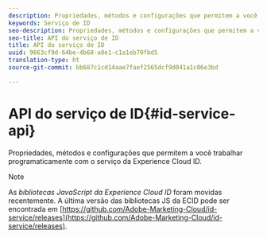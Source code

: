 ```yaml
---
description: Propriedades, métodos e configurações que permitem a você trabalhar programaticamente com o serviço da Experience Cloud ID.
keywords: Serviço de ID
seo-description: Propriedades, métodos e configurações que permitem a você trabalhar programaticamente com o serviço da Experience Cloud ID.
seo-title: API do serviço de ID
title: API do serviço de ID
uuid: 9663cf9d-64be-4b68-a0e1-c1a1eb70fbd5
translation-type: ht
source-git-commit: bb687c1cd14aae7faef2565dcf9d041a1c06e3bd

---
```



# API do serviço de ID{#id-service-api}

Propriedades, métodos e configurações que permitem a você trabalhar programaticamente com o serviço da Experience Cloud ID.

>[!NOTE]
>
>As *bibliotecas JavaScript da Experience Cloud ID* foram movidas recentemente. A última versão das bibliotecas JS da ECID pode ser encontrada em [https://github.com/Adobe-Marketing-Cloud/id-service/releases](https://github.com/Adobe-Marketing-Cloud/id-service/releases).

